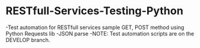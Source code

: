 # RESTfull-Services-Testing-Python
-Test automation for RESTfull services sample GET, POST method using Python Requests lib
-JSON parse
-NOTE: Test automation scripts are on the DEVELOP branch.
